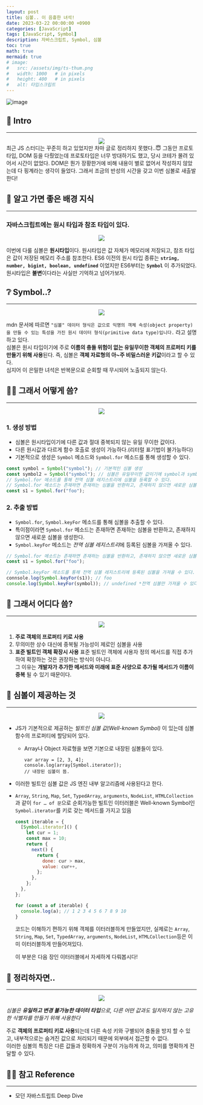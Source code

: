 ```yaml
---
layout: post
title: 심볼.. 이 음흉한 녀석!
date: 2023-03-22 00:00:00 +0900
categories: [JavaScript]
tags: [JavaScript, Symbol]
description: 자바스크립트, Symbol, 심볼
toc: true
math: true
mermaid: true
# image:
#   src: /assets/img/ts-thum.png
#   width: 1000   # in pixels
#   height: 400   # in pixels
#   alt: 타입스크립트
---
```


<!-- 썸네일 -->

![image](https://user-images.githubusercontent.com/101175828/223528673-e65789e8-783d-4e48-99d1-58cc2f17028b.png)

## 🌈 Intro

---
<div style="text-align:center"><img src="https://user-images.githubusercontent.com/101175828/226856592-cb247065-b89c-424a-8268-e40b3dabb2c2.png"/></div>
최근 JS 스터디는 꾸준히 하고 있었지만 차마 글로 정리하지 못했다..😇  
그동안 프로토타입, DOM 등을 다뤘었는데 프로토타입은 너무 방대하기도 했고, 당시 코테가 몰려 있어서 시간이 없었다.  
DOM은 뭔가 장황한거에 비해 내용이 별로 없어서 작성하지 않았는데 다 핑계라는 생각이 들었다.    
그래서 조금의 반성의 시간을 갖고 이번 심볼로 새출발한다!

## 🌲 알고 가면 좋은 배경 지식

---

### 자바스크립트에는 원시 타입과 참조 타입이 있다.

<div style="text-align:center"><img src="https://user-images.githubusercontent.com/101175828/226842870-2856dcc4-f552-46bb-9c80-c0cff7d81147.png"/></div>

이번에 다룰 심볼은 **원시타입**이다. 원시타입은 값 자체가 메모리에 저장되고, 참조 타입은 값이 저장된 메모리 주소를 참조한다.
ES6 이전의 원시 타입 종류는 **`string, number, bigint, boolean, undefined`** 이었지만 ES6부터는 **`Symbol`** 이 추가되었다.  
원시타입은 **불변**이다라는 사실만 기억하고 넘어가보자.
## ❔ Symbol..?

---
<div style="text-align:center"><img src="https://user-images.githubusercontent.com/101175828/226857020-5c6f19a6-452f-47b3-b757-6bdf98e9f371.png"/></div>

mdn 문서에 따르면 `"심볼" 데이터 형식은 값으로 익명의 객체 속성(object property)을 만들 수 있는 특성을 가진 원시 데이터 형식(primitive data type)입니다.` 라고 설명하고 있다.  
심볼은 원시 타입이기에 주로 **이름의 충돌 위험이 없는 유일무이한 객체의 프로퍼티 키를 만들기 위해 사용**된다.
즉, 심볼은 **객체 자료형의 아~주 비밀스러운 키값**이라고 할 수 있다.  
심지어 이 은밀한 녀석은 반복문으로 순회할 때 무시되어 노출되지 않는다. 

## 💪🏻 그래서 어떻게 씀?

---

<div style="text-align:center"><img src="https://user-images.githubusercontent.com/101175828/226845930-245b446e-a226-4f47-a2bd-308bbbebd0e4.png"/></div>

### 1. 생성 방법

- 심볼은 원시타입이기에 다른 값과 절대 중복되지 않는 유일 무이한 값이다.
- 다른 원시값과 다르게 함수 호출로 생성이 가능하다.(리터럴 표기법이 불가능하다)
- 기본적으로 생성은 `Symbol` 메소드와 `Symbol.for` 메소드를 통해 생성할 수 있다.

```js
const symbol = Symbol("symbol"); // 기본적인 심볼 생성
const symbol2 = Symbol("symbol"); // 심볼은 유일무이한 값이기에 symbol과 symbol2는 다른 값이다.
// Symbol.for 메소드를 통해 전역 심볼 레지스트리에 심볼을 등록할 수 있다.
// Symbol.for 메소드는 존재하면 존재하는 심볼을 반환하고, 존재하지 않으면 새로운 심볼을 생성한다.
const s1 = Symbol.for("foo");
```

### 2. 추출 방법

- `Symbol.for`, `Symbol.keyFor` 메소드를 통해 심볼을 추출할 수 있다.
- 특이점이라면 `Symbol.for` 메소드는 존재하면 존재하는 심볼을 반환하고, 존재하지 않으면 새로운 심볼을 생성한다.
- `Symbol.keyFor` 메소드는 *전역 심볼 레지스트리*에 등록된 심볼을 가져올 수 있다.

```js
// Symbol.for 메소드는 존재하면 존재하는 심볼을 반환하고, 존재하지 않으면 새로운 심볼을 생성한다.
const s1 = Symbol.for("foo");

// Symbol.keyFor 메소드를 통해 전역 심볼 레지스트리에 등록된 심볼을 가져올 수 있다.
connsole.log(Symbol.keyFor(s1)); // foo
console.log(Symbol.keyFor(symbol)); // undefined *전역 심볼만 가져올 수 있다.
```

## 🧐 그래서 어디다 씀?

---

<div style="text-align:center"><img src="https://user-images.githubusercontent.com/101175828/226849053-0688526c-d248-4398-8c3c-e2268ffd0900.png"/></div>

1. **주로 객체의 프로퍼티 키로 사용**
2. 무의미한 상수 대신에 중복될 가능성이 제로인 심볼을 사용
3. **표준 빌트인 객체 확장시 사용**
   표준 빌트인 객체에 사용자 정의 메서드를 직접 추가하여 확장하는 것은 권장하는 방식이 아니다.  
   그 이유는 **개발자가 추가한 메서드와 미래에 표준 사양으로 추가될 메서드가 이름이 중복** 될 수 있기 때문이다.

## 📌 심볼이 제공하는 것

---

<div style="text-align:center"><img src="https://user-images.githubusercontent.com/101175828/226851490-75d58278-e6d5-4868-84e5-9a29e4ad5e10.png"/></div>

- JS가 기본적으로 제공하는 _빌트인 심볼 값(Well-known Symbol)_ 이 있는데 심볼 함수의 프로퍼티에 할당되어 있다.
  - Array나 Object 자료형을 보면 기본으로 내장된 심볼들이 있다.
    ```tsx
    var array = [2, 3, 4];
    console.log(array[Symbol.iterator]);
    // 내장된 심볼이 뜸.
    ```
- 이러한 빌트인 심볼 값은 JS 엔진 내부 알고리즘에 사용된다고 한다.
- `Array`, `String`, `Map`, `Set`, `TypedArray`, `arguments`, `NodeList`, `HTMLCollection`과 같이 `for … of 문`으로 순회가능한 빌트인 이터러블은 Well-known Symbol인 `Symbol.iterator`를 키로 갖는 메서드를 가지고 있음

  ```js
  const iterable = {
    [Symbol.iterator]() {
      let cur = 1;
      const max = 10;
      return {
        next() {
          return {
            done: cur > max,
            value: cur++,
          };
        },
      };
    },
  };

  for (const a of iterable) {
    console.log(a); // 1 2 3 4 5 6 7 8 9 10
  }
  ```

  코드는 이해하기 편하기 위해 객체를 이터러블하게 만들었지만, 실제로는 `Array`, `String`, `Map`, `Set`, `TypedArray`, `arguments`, `NodeList`, `HTMLCollection`등은 이미 이터러블하게 만들어져있다.  

  이 부분은 다음 장인 이터러블에서 자세하게 다뤄봅시다!

## 📝 정리하자면..

---

<div style="text-align:center"><img src="https://user-images.githubusercontent.com/101175828/226851984-409e9e7d-d837-435f-ab14-766c87ebe84d.png"/></div>

_심볼은 **유일하고 변경 불가능한 데이터 타입**으로, 다른 어떤 값과도 일치하지 않는 고유한 식별자를 만들기 위해 사용한다_  

주로 **객체의 프로퍼티 키로 사용**되는데 다른 속성 키와 구별되어 충돌을 방지 할 수 있고, 내부적으로는 숨겨진 값으로 처리되기 때문에 외부에서 접근할 수 없다.  
이러한 심볼의 특징은 다른 값들과 정확하게 구분이 가능하게 하고, 의미를 명확하게 전달할 수 있다.

## 🙏🏻 참고 Reference

---

- 모던 자바스트립트 Deep Dive
